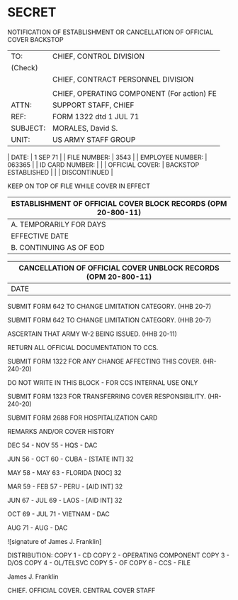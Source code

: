 # SECRET

NOTIFICATION OF ESTABLISHMENT OR CANCELLATION OF OFFICIAL COVER BACKSTOP

|          |                                            |
| -------- | ------------------------------------------ |
| TO:      | CHIEF, CONTROL DIVISION                    |
| (Check)  |                                            |
|          | CHIEF, CONTRACT PERSONNEL DIVISION         |
|          |                                            |
|          | CHIEF, OPERATING COMPONENT (For action) FE |
| ATTN:    | SUPPORT STAFF, CHIEF                       |
| REF:     | FORM 1322 dtd 1 JUL 71                     |
| SUBJECT: | MORALES, David S.                          |
| UNIT:    | US ARMY STAFF GROUP                        |

| DATE: | 1 SEP 71 |
| FILE NUMBER: | 3543 |
| EMPLOYEE NUMBER: | 063365 |
| ID CARD NUMBER: |         |
| OFFICIAL COVER: | BACKSTOP ESTABLISHED |
|      | DISCONTINUED |

KEEP ON TOP OF FILE WHILE COVER IN EFFECT

| ESTABLISHMENT OF OFFICIAL COVER BLOCK RECORDS (OPM 20-800-11) |
| ------------------------------------------------------------- |
| A. TEMPORARILY FOR  DAYS                                      |
| EFFECTIVE DATE                                                |
| B. CONTINUING AS OF EOD                                       |

| CANCELLATION OF OFFICIAL COVER UNBLOCK RECORDS (OPM 20-800-11) |
| -------------------------------------------------------------- |
| DATE                                                           |

SUBMIT FORM 642 TO CHANGE LIMITATION CATEGORY. (HHB 20-7)

SUBMIT FORM 642 TO CHANGE LIMITATION CATEGORY. (HHB 20-7)

ASCERTAIN THAT ARMY W-2 BEING ISSUED. (HHB 20-11)

RETURN ALL OFFICIAL DOCUMENTATION TO CCS.

SUBMIT FORM 1322 FOR ANY CHANGE AFFECTING THIS COVER. (HR-240-20)

DO NOT WRITE IN THIS BLOCK - FOR CCS INTERNAL USE ONLY

SUBMIT FORM 1323 FOR TRANSFERRING COVER RESPONSIBILITY. (HR-240-20)

SUBMIT FORM 2688 FOR HOSPITALIZATION CARD

REMARKS AND/OR COVER HISTORY

DEC 54 - NOV 55 - HQS - DAC

JUN 56 - OCT 60 - CUBA - [STATE INT] 32

MAY 58 - MAY 63 - FLORIDA [NOC] 32

MAR 59 - FEB 57 - PERU - [AID INT] 32

JUN 67 - JUL 69 - LAOS - [AID INT] 32

OCT 69 - JUL 71 - VIETNAM - DAC

AUG 71 - AUG - DAC

![signature of James J. Franklin]

DISTRIBUTION:
COPY 1 - CD
COPY 2 - OPERATING COMPONENT
COPY 3 - D/OS
COPY 4 - OL/TELSVC
COPY 5 - OF
COPY 6 - CCS - FILE

James J. Franklin

CHIEF. OFFICIAL COVER. CENTRAL COVER STAFF

